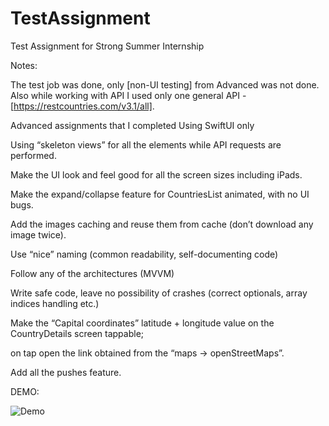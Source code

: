 # TestAssignment
Test Assignment for Strong Summer Internship

Notes:

The test job was done, only [non-UI testing] from Advanced was not done.
Also while working with API I used only one general API - [https://restcountries.com/v3.1/all].

Advanced assignments that I completed
  Using SwiftUI only
  
  Using “skeleton views” for all the elements while API requests are performed.
  
  Make the UI look and feel good for all the screen sizes including iPads.
  
  Make the expand/collapse feature for CountriesList animated, with no UI bugs.
  
  Add the images caching and reuse them from cache (don’t download any image twice).
  
  Use “nice” naming (common readability, self-documenting code)
  
  Follow any of the architectures (MVVM)
  
  Write safe code, leave no possibility of crashes (correct optionals, array indices handling etc.)
  
  Make the “Capital coordinates” latitude + longitude value on the CountryDetails screen tappable;
  
  on tap open the link obtained from the “maps → openStreetMaps”.
  
  Add all the pushes feature.
  

DEMO:

![Demo](https://github.com/aidarbye/TestAssignment/assets/93939676/d0e10f3f-3575-426c-98c7-ea9f23e67213)



